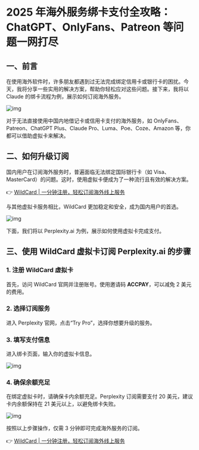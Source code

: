 # 2025 年海外服务绑卡支付全攻略：ChatGPT、OnlyFans、Patreon 等问题一网打尽

## 一、前言
在使用海外软件时，许多朋友都遇到过无法完成绑定信用卡或银行卡的困扰。今天，我将分享一些实用的解决方案，帮助你轻松应对这些问题。接下来，我将以 Claude 的绑卡流程为例，展示如何订阅海外服务。

![img](https://bbtdd.com/img/588319223.webp)

对于无法直接使用中国内地借记卡或信用卡支付的海外服务，如 OnlyFans、Patreon、ChatGPT Plus、Claude Pro、Luma、Poe、Coze、Amazon 等，你都可以借助虚拟卡来解决。

## 二、如何升级订阅
国内用户在订阅海外服务时，普遍面临无法绑定国际银行卡（如 Visa、MasterCard）的问题。这时，使用虚拟卡便成为了一种流行且有效的解决方案。

👉 [WildCard | 一分钟注册，轻松订阅海外线上服务](https://bbtdd.com/WildCard)

与其他虚拟卡服务相比，WildCard 更加稳定和安全，成为国内用户的首选。

![img](https://bbtdd.com/img/64268979.webp)

下面，我们将以 Perplexity.ai 为例，展示如何使用虚拟卡完成支付。

## 三、使用 WildCard 虚拟卡订阅 Perplexity.ai 的步骤

### 1. 注册 WildCard 虚拟卡
首先，访问 WildCard 官网并注册账号。使用邀请码 **ACCPAY**，可以减免 2 美元的费用。

### 2. 选择订阅服务
进入 Perplexity 官网，点击“Try Pro”，选择你想要升级的服务。



### 3. 填写支付信息
进入绑卡页面，输入你的虚拟卡信息。

![img](https://bbtdd.com/img/039617699848845.webp)

### 4. 确保余额充足
在绑定虚拟卡时，请确保卡内余额充足。Perplexity 订阅需要支付 20 美元，建议卡内余额保持在 21 美元以上，以避免绑卡失败。

![img](https://bbtdd.com/img/7226583397945.webp)

按照以上步骤操作，仅需 3 分钟即可完成海外服务的订阅。

👉 [WildCard | 一分钟注册，轻松订阅海外线上服务](https://bbtdd.com/WildCard)